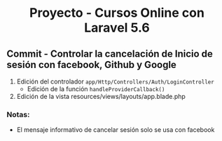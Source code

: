 
<!-- Title -->
<h1 align="center">Proyecto - Cursos Online con Laravel 5.6</h1>
<!-- End Title -->

<!-- Commit name -->
<h2>Commit - <strong>Controlar la cancelación de Inicio de sesión con facebook, Github y Google</strong></h2>
<!-- End Commit name -->

<!-- Commit instructions -->
  <ol>
    <li>
      Edición del controlador <code>app/Http/Controllers/Auth/LoginController</code>
      <ul>
        <li>Edición de la función <code>handleProviderCallback()</code></li>
      </ul>
    </li>
    <li>Edición de la vista resources/views/layouts/app.blade.php</li>
  </ol>
<!-- End Commit instructions -->
  <!-- Notes -->
  <h3>Notas:</h3>
  <ul>
   <li>El mensaje informativo de cancelar sesión solo se usa con facebook</li>
  </ul>

  <em></em>
  <!-- End notes -->
